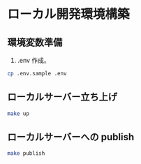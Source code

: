 # ローカル開発環境構築
## 環境変数準備
1. .env 作成。
```zsh
cp .env.sample .env
```

## ローカルサーバー立ち上げ
```zsh
make up
```

## ローカルサーバーへの publish

```zsh
make publish
```
